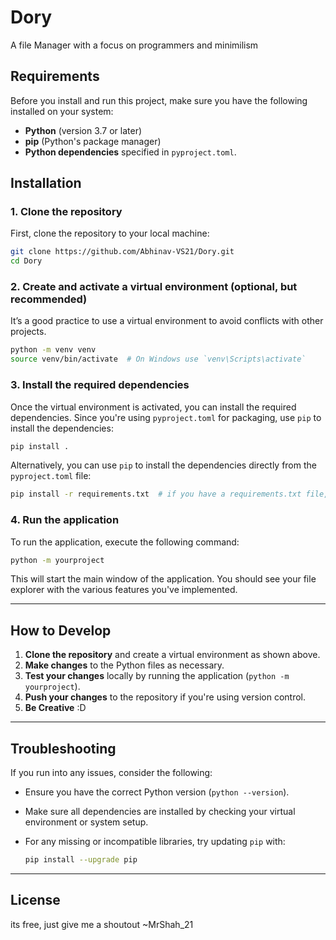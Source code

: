 # Dory
A file Manager with a focus on programmers and minimilism


## Requirements

Before you install and run this project, make sure you have the following installed on your system:

- **Python** (version 3.7 or later)
- **pip** (Python's package manager)
- **Python dependencies** specified in `pyproject.toml`.

## Installation

### 1. Clone the repository

First, clone the repository to your local machine:

```bash
git clone https://github.com/Abhinav-VS21/Dory.git
cd Dory
```

### 2. Create and activate a virtual environment (optional, but recommended)

It’s a good practice to use a virtual environment to avoid conflicts with other projects.

```bash
python -m venv venv
source venv/bin/activate  # On Windows use `venv\Scripts\activate`
```

### 3. Install the required dependencies

Once the virtual environment is activated, you can install the required dependencies. Since you're using `pyproject.toml` for packaging, use `pip` to install the dependencies:

```bash
pip install .
```

Alternatively, you can use `pip` to install the dependencies directly from the `pyproject.toml` file:

```bash
pip install -r requirements.txt  # if you have a requirements.txt file, otherwise install manually as below
```

### 4. Run the application

To run the application, execute the following command:

```bash
python -m yourproject
```

This will start the main window of the application. You should see your file explorer with the various features you've implemented.

---

## How to Develop

1. **Clone the repository** and create a virtual environment as shown above.
2. **Make changes** to the Python files as necessary.
3. **Test your changes** locally by running the application (`python -m yourproject`).
4. **Push your changes** to the repository if you're using version control.
5. **Be Creative** :D

---

## Troubleshooting

If you run into any issues, consider the following:

- Ensure you have the correct Python version (`python --version`).
- Make sure all dependencies are installed by checking your virtual environment or system setup.
- For any missing or incompatible libraries, try updating `pip` with:

  ```bash
  pip install --upgrade pip
  ```

---

## License

its free, just give me a shoutout ~MrShah_21
